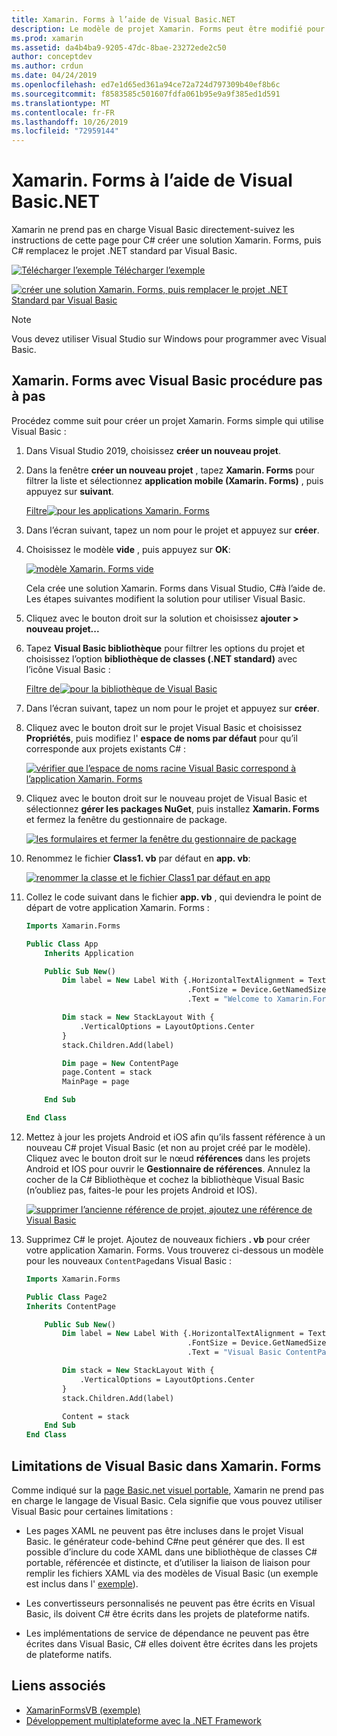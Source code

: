 ```yaml
---
title: Xamarin. Forms à l’aide de Visual Basic.NET
description: Le modèle de projet Xamarin. Forms peut être modifié pour utiliser Visual Basic pour l’assembly principal, ce qui vous permet de créer des applications mobiles interplateformes à l’aide de VB.NET.
ms.prod: xamarin
ms.assetid: da4b4ba9-9205-47dc-8bae-23272ede2c50
author: conceptdev
ms.author: crdun
ms.date: 04/24/2019
ms.openlocfilehash: ed7e1d65ed361a94ce72a724d797309b40ef8b6c
ms.sourcegitcommit: f8583585c501607fdfa061b95e9a9f385ed1d591
ms.translationtype: MT
ms.contentlocale: fr-FR
ms.lasthandoff: 10/26/2019
ms.locfileid: "72959144"
---
```

# <a name="xamarinforms-using-visual-basicnet"></a>Xamarin. Forms à l’aide de Visual Basic.NET

Xamarin ne prend pas en charge Visual Basic directement-suivez les instructions de cette page pour C# créer une solution Xamarin. Forms, puis C# remplacez le projet .NET standard par Visual Basic.

[![Télécharger l’exemple](~/media/shared/download.png) Télécharger l’exemple](https://docs.microsoft.com/samples/xamarin/mobile-samples/visualbasic-xamarinformsvb/)

[![créer une solution Xamarin. Forms, puis remplacer le projet .NET Standard par Visual Basic](xamarin-forms-images/hero-sml.png)](xamarin-forms-images/hero.png#lightbox)

> [!NOTE]
> Vous devez utiliser Visual Studio sur Windows pour programmer avec Visual Basic.

## <a name="xamarinforms-with-visual-basic-walkthrough"></a>Xamarin. Forms avec Visual Basic procédure pas à pas

Procédez comme suit pour créer un projet Xamarin. Forms simple qui utilise Visual Basic :

1. Dans Visual Studio 2019, choisissez **créer un nouveau projet**.

2. Dans la fenêtre **créer un nouveau projet** , tapez **Xamarin. Forms** pour filtrer la liste et sélectionnez **application mobile (Xamarin. Forms)** , puis appuyez sur **suivant**.

    [Filtre![pour les applications Xamarin. Forms](xamarin-forms-images/02-sml.png)](xamarin-forms-images/02.png#lightbox)

3. Dans l’écran suivant, tapez un nom pour le projet et appuyez sur **créer**.

4. Choisissez le modèle **vide** , puis appuyez sur **OK**:

    [![modèle Xamarin. Forms vide](xamarin-forms-images/04-sml.png)](xamarin-forms-images/04.png#lightbox)

    Cela crée une solution Xamarin. Forms dans Visual Studio, C#à l’aide de. Les étapes suivantes modifient la solution pour utiliser Visual Basic.

5. Cliquez avec le bouton droit sur la solution et choisissez **ajouter > nouveau projet...**

6. Tapez **Visual Basic bibliothèque** pour filtrer les options du projet et choisissez l’option **bibliothèque de classes (.NET standard)** avec l’icône Visual Basic :

    [Filtre de![pour la bibliothèque de Visual Basic](xamarin-forms-images/06-sml.png)](xamarin-forms-images/06.png#lightbox)

7. Dans l’écran suivant, tapez un nom pour le projet et appuyez sur **créer**.

8. Cliquez avec le bouton droit sur le projet Visual Basic et choisissez **Propriétés**, puis modifiez l' **espace de noms par défaut** pour qu’il corresponde aux projets existants C# :

    [![vérifier que l’espace de noms racine Visual Basic correspond à l’application Xamarin. Forms](xamarin-forms-images/07a-sml.png)](xamarin-forms-images/07a.png#lightbox)

9. Cliquez avec le bouton droit sur le nouveau projet de Visual Basic et sélectionnez **gérer les packages NuGet**, puis installez **Xamarin. Forms** et fermez la fenêtre du gestionnaire de package.

    [![les formulaires et fermer la fenêtre du gestionnaire de package](xamarin-forms-images/07b-sml.png)](xamarin-forms-images/07b.png#lightbox)

10. Renommez le fichier **Class1. vb** par défaut en **app. vb**:

    [![renommer la classe et le fichier Class1 par défaut en app](xamarin-forms-images/08.png)](xamarin-forms-images/08.png#lightbox)

11. Collez le code suivant dans le fichier **app. vb** , qui deviendra le point de départ de votre application Xamarin. Forms :

    ```vb
    Imports Xamarin.Forms

    Public Class App
        Inherits Application

        Public Sub New()
            Dim label = New Label With {.HorizontalTextAlignment = TextAlignment.Center,
                                        .FontSize = Device.GetNamedSize(NamedSize.Medium, GetType(Label)),
                                        .Text = "Welcome to Xamarin.Forms with Visual Basic.NET"}

            Dim stack = New StackLayout With {
                .VerticalOptions = LayoutOptions.Center
            }
            stack.Children.Add(label)

            Dim page = New ContentPage
            page.Content = stack
            MainPage = page

        End Sub

    End Class
    ```

12. Mettez à jour les projets Android et iOS afin qu’ils fassent référence à un nouveau C# projet Visual Basic (et non au projet créé par le modèle).
Cliquez avec le bouton droit sur le nœud **références** dans les projets Android et IOS pour ouvrir le **Gestionnaire de références**. Annulez la cocher de la C# Bibliothèque et cochez la bibliothèque Visual Basic (n’oubliez pas, faites-le pour les projets Android et IOS).

    [![supprimer l’ancienne référence de projet, ajoutez une référence de Visual Basic](xamarin-forms-images/10-sml.png)](xamarin-forms-images/10.png#lightbox)

13. Supprimez C# le projet. Ajoutez de nouveaux fichiers **. vb** pour créer votre application Xamarin. Forms. Vous trouverez ci-dessous un modèle pour les nouveaux `ContentPage`dans Visual Basic :

    ```vb
    Imports Xamarin.Forms

    Public Class Page2
    Inherits ContentPage

        Public Sub New()
            Dim label = New Label With {.HorizontalTextAlignment = TextAlignment.Center,
                                        .FontSize = Device.GetNamedSize(NamedSize.Medium, GetType(Label)),
                                        .Text = "Visual Basic ContentPage"}

            Dim stack = New StackLayout With {
                .VerticalOptions = LayoutOptions.Center
            }
            stack.Children.Add(label)

            Content = stack
        End Sub
    End Class
    ```

## <a name="limitations-of-visual-basic-in-xamarinforms"></a>Limitations de Visual Basic dans Xamarin. Forms

Comme indiqué sur la [page Basic.net visuel portable](~/cross-platform/platform/visual-basic/index.md), Xamarin ne prend pas en charge le langage de Visual Basic. Cela signifie que vous pouvez utiliser Visual Basic pour certaines limitations :

- Les pages XAML ne peuvent pas être incluses dans le projet Visual Basic. le générateur code-behind C#ne peut générer que des. Il est possible d’inclure du code XAML dans une bibliothèque de classes C# portable, référencée et distincte, et d’utiliser la liaison de liaison pour remplir les fichiers XAML via des modèles de Visual Basic (un exemple est inclus dans l' [exemple](https://github.com/xamarin/mobile-samples/tree/master/VisualBasic/XamarinFormsVB/XamlPages)).

- Les convertisseurs personnalisés ne peuvent pas être écrits en Visual Basic, ils doivent C# être écrits dans les projets de plateforme natifs.

- Les implémentations de service de dépendance ne peuvent pas être écrites dans Visual Basic, C# elles doivent être écrites dans les projets de plateforme natifs.

## <a name="related-links"></a>Liens associés

- [XamarinFormsVB (exemple)](https://docs.microsoft.com/samples/xamarin/mobile-samples/visualbasic-xamarinformsvb/)
- [Développement multiplateforme avec la .NET Framework](https://docs.microsoft.com/dotnet/standard/cross-platform/)
